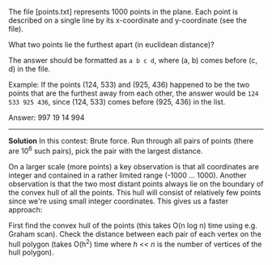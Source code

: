 The file [points.txt] represents 1000 points in the plane. Each point is
described on a single line by its x-coordinate and y-coordinate (see the file).

What two points lie the furthest apart (in euclidean distance)?

The answer should be formatted as `a b c d`, where (a, b) comes before
(c, d) in the file.

Example:
If the points (124, 533) and (925, 436) happened to be the two points that are
the furthest away from each other, the answer would be `124 533 925 436`, since
(124, 533) comes before (925, 436) in the list.

Answer: 997 19 14 994

---
__Solution__
In this contest: Brute force. Run through all pairs of points (there are 10<sup>6</sup> such
pairs), pick the pair with the largest distance.

On a larger scale (more points) a key observation is that all coordinates are
integer and contained in a rather limited range (-1000 ... 1000). Another
observation is that the two most distant points always lie on the boundary of
the convex hull of all the points. This hull will consist of relatively few points since we're using
small integer coordinates. This gives us a faster approach:

First find the convex hull of the points (this takes O(n log n) time using e.g.
Graham scan).  Check the distance between each pair of each vertex
on the hull polygon (takes O(h<sup>2</sup>) time where _h_ << _n_ is the number
of vertices of the hull polygon).
